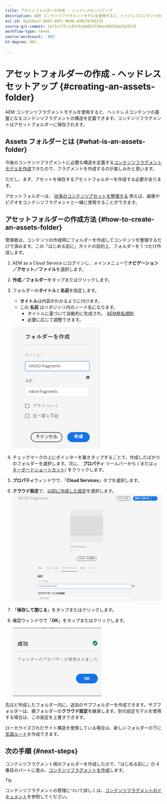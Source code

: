 ```yaml
---
title: アセットフォルダーの作成 - ヘッドレスセットアップ
description: AEM コンテンツフラグメントモデルを使用すると、ヘッドレスコンテンツの基盤となるコンテンツフラグメントの構造を定義できます。
exl-id: 9a156a17-8403-40fc-9bd0-dd82fb7b2235
source-git-commit: 1473c1ffccc87cb3a0033750ee26d53baf62872f
workflow-type: tm+mt
source-wordcount: '383'
ht-degree: 86%

---
```


# アセットフォルダーの作成 - ヘッドレスセットアップ {#creating-an-assets-folder}

AEM コンテンツフラグメントモデルを使用すると、ヘッドレスコンテンツの基盤となるコンテンツフラグメントの構造を定義できます。コンテンツフラグメントはアセットフォルダーに保存されます。

## Assets フォルダーとは {#what-is-an-assets-folder}

今後のコンテンツフラグメントに必要な構造を定義する[コンテンツフラグメントモデルを作成](create-content-model.md)できたので、フラグメントを作成するのが楽しみかと思います。

ただし、まず、アセットを保存するアセットフォルダーを作成する必要があります。

アセットフォルダーは、 [従来のコンテンツアセットを整理する](/help/assets/manage-digital-assets.md) 例えば、画像やビデオをコンテンツフラグメントと一緒に使用することができます。

## アセットフォルダーの作成方法 {#how-to-create-an-assets-folder}

管理者は、コンテンツの作成時にフォルダーを作成してコンテンツを整理するだけで済みます。この「はじめる前に」ガイドの目的上、フォルダーを 1 つだけ作成します。

1. AEM as a Cloud Service にログインし、メインメニューで&#x200B;**ナビゲーション／アセット／ファイル**&#x200B;を選択します。
1. **作成／フォルダー**&#x200B;をタップまたはクリックします。
1. フォルダーの&#x200B;**タイトル**&#x200B;と&#x200B;**名前**&#x200B;を指定します。
   * **タイトル**&#x200B;は内容がわかるように付けます。
   * この **名前** はリポジトリ内のノード名になります。
      * タイトルに基づいて自動的に生成され、 [AEM命名規則](/help/implementing/developing/introduction/naming-conventions.md).
      * 必要に応じて調整できます。

   ![フォルダーを作成](../assets/assets-folder-create.png)
1. チェックマークの上にポインターを置きタップすることで、作成したばかりのフォルダーを選択します。次に、 **プロパティ** ツールバーから ( または `p` [キーボードショートカット](/help/sites-cloud/authoring/getting-started/keyboard-shortcuts.md)) をクリックします。
1. **プロパティ**&#x200B;ウィンドウで、「**Cloud Services**」タブを選択します。
1. **クラウド設定**&#x200B;で、[以前に作成した設定](create-configuration.md)を選択します。
   ![アセットフォルダーの設定](../assets/assets-folder-configure.png)
1. 「**保存して閉じる**」をタップまたはクリックします。
1. 確認ウィンドウで「**OK**」をタップまたはクリックします。

   ![確認ウィンドウ](../assets/assets-folder-confirmation.png)

先ほど作成したフォルダー内に、追加のサブフォルダーを作成できます。サブフォルダーは、親フォルダーの&#x200B;**クラウド設定**&#x200B;を継承します。別の設定モデルを使用する場合は、この設定を上書きできます。

ローカライズされたサイト構造を使用している場合は、新しいフォルダーの下に[言語ルート](/help/assets/translate-assets.md)を作成できます。

## 次の手順 {#next-steps}

コンテンツフラグメント用のフォルダーを作成したので、「はじめる前に」の 4 番目のパートに進み、[コンテンツフラグメントを作成](create-content-fragment.md)します。

>[!TIP]
>
>コンテンツフラグメントの管理について詳しくは、[コンテンツフラグメントのドキュメント](/help/sites-cloud/administering/content-fragments/content-fragments.md)を参照してください。
